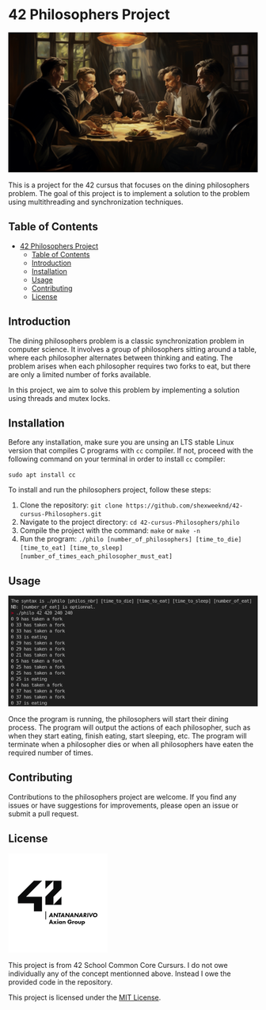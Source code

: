 # 42 Philosophers Project

![example of execution](./.blob/din.png)

This is a project for the 42 cursus that focuses on the dining philosophers problem. The goal of this project is to implement a solution to the problem using multithreading and synchronization techniques.

## Table of Contents

- [42 Philosophers Project](#42-philosophers-project)
  - [Table of Contents](#table-of-contents)
  - [Introduction](#introduction)
  - [Installation](#installation)
  - [Usage](#usage)
  - [Contributing](#contributing)
  - [License](#license)

## Introduction

The dining philosophers problem is a classic synchronization problem in computer science. It involves a group of philosophers sitting around a table, where each philosopher alternates between thinking and eating. The problem arises when each philosopher requires two forks to eat, but there are only a limited number of forks available.

In this project, we aim to solve this problem by implementing a solution using threads and mutex locks.

## Installation

Before any installation, make sure you are unsing an LTS stable Linux version that compiles C programs with `cc` compiler. If not, proceed with the following command on your terminal in order to install `cc` compiler:

`sudo apt install cc`

To install and run the philosophers project, follow these steps:

1. Clone the repository: `git clone https://github.com/shexweeknd/42-cursus-Philosophers.git`
2. Navigate to the project directory: `cd 42-cursus-Philosophers/philo`
3. Compile the project with the command: `make` or `make -n`
4. Run the program: `./philo [number_of_philosophers] [time_to_die] [time_to_eat] [time_to_sleep] [number_of_times_each_philosopher_must_eat]`

## Usage

![example of execution](./.blob/eg.png)

Once the program is running, the philosophers will start their dining process. The program will output the actions of each philosopher, such as when they start eating, finish eating, start sleeping, etc. The program will terminate when a philosopher dies or when all philosophers have eaten the required number of times.

## Contributing

Contributions to the philosophers project are welcome. If you find any issues or have suggestions for improvements, please open an issue or submit a pull request.

## License

![42](./.blob/42.png)

This project is from 42 School Common Core Cursurs. I do not owe individually any of the concept mentionned above. Instead I owe the provided code in the repository.

This project is licensed under the [MIT License](LICENSE).
